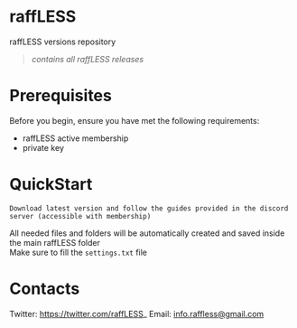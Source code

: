 # raffLESS
raffLESS versions repository
> *contains all raffLESS releases*
# Prerequisites
Before you begin, ensure you have met the following requirements:
- raffLESS active membership
- private key
# QuickStart
```
Download latest version and follow the guides provided in the discord server (accessible with membership)
```

All needed files and folders will be automatically created and saved inside the main raffLESS folder  
Make sure to fill the `settings.txt` file
# Contacts
Twitter: https://twitter.com/raffLESS_
Email: info.raffless@gmail.com
